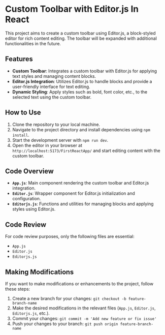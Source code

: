 # Custom Toolbar with Editor.js In React 

This project aims to create a custom toolbar using Editor.js, a block-styled editor for rich content editing. The toolbar will be expanded with additional functionalities in the future.

## Features

- **Custom Toolbar**: Integrates a custom toolbar with Editor.js for applying text styles and managing content blocks.
- **Editor.js Integration**: Utilizes Editor.js to handle blocks and provide a user-friendly interface for text editing.
- **Dynamic Styling**: Apply styles such as bold, font color, etc., to the selected text using the custom toolbar.

## How to Use

1. Clone the repository to your local machine.
2. Navigate to the project directory and install dependencies using `npm install`.
3. Start the development server with `npm run dev`.
4. Open the editor in your browser at `http://localhost:5173/FirstReactApp/` and start editing content with the custom toolbar.

## Code Overview

- **`App.js`**: Main component rendering the custom toolbar and Editor.js integration.
- **`Editor.js`**: Wrapper component for Editor.js initialization and configuration.
- **`Editorjs.js`**: Functions and utilities for managing blocks and applying styles using Editor.js.

## Code Review

For code review purposes, only the following files are essential:
- `App.js`
- `Editor.js`
- `Editorjs.js`

## Making Modifications

If you want to make modifications or enhancements to the project, follow these steps:
1. Create a new branch for your changes: `git checkout -b feature-branch-name`
2. Make the desired modifications in the relevant files (`App.js`, `Editor.js`, `Editorjs.js`, etc.).
3. Commit your changes: `git commit -m 'Add new feature or fix issue'`
4. Push your changes to your branch: `git push origin feature-branch-name`

